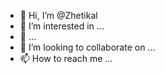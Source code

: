 - 👋 Hi, I’m @Zhetikal
- 👀 I’m interested in ...
- 🌱 ...
- 💞️ I’m looking to collaborate on ...
- 📫 How to reach me ...

<!---
Zhetikal/Zhetikal is a ✨ special ✨ repository because its `README.md` (this file) appears on your GitHub profile.
You can click the Preview link to take a look at your changes.
--->
